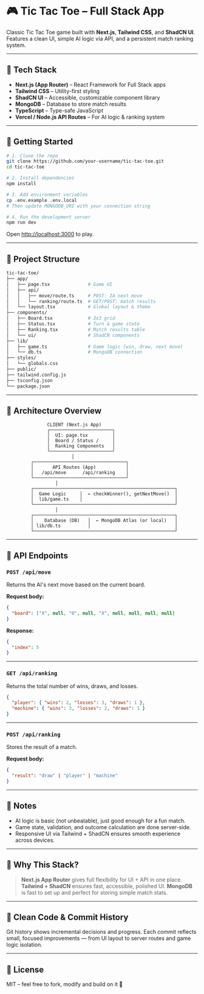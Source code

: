 # 🎮 Tic Tac Toe – Full Stack App

Classic Tic Tac Toe game built with **Next.js**, **Tailwind CSS**, and **ShadCN UI**. Features a clean UI, simple AI logic via API, and a persistent match ranking system.

---

## 🧪 Tech Stack

- **Next.js (App Router)** – React Framework for Full Stack apps
- **Tailwind CSS** – Utility-first styling
- **ShadCN UI** – Accessible, customizable component library
- **MongoDB** – Database to store match results
- **TypeScript** – Type-safe JavaScript
- **Vercel / Node.js API Routes** – For AI logic & ranking system

---

## 🚀 Getting Started

```bash
# 1. Clone the repo
git clone https://github.com/your-username/tic-tac-toe.git
cd tic-tac-toe

# 2. Install dependencies
npm install

# 3. Add environment variables
cp .env.example .env.local
# Then update MONGODB_URI with your connection string

# 4. Run the development server
npm run dev
```

Open [http://localhost:3000](http://localhost:3000) to play.

---

## 📁 Project Structure

```bash
tic-tac-toe/
├── app/
│   ├── page.tsx              # Game UI
│   ├── api/
│   │   ├── move/route.ts     # POST: IA next move
│   │   └── ranking/route.ts  # GET/POST: match results
│   └── layout.tsx            # Global layout & theme
├── components/
│   ├── Board.tsx             # 3x3 grid
│   ├── Status.tsx            # Turn & game state
│   ├── Ranking.tsx           # Match results table
│   └── ui/                   # ShadCN components
├── lib/
│   ├── game.ts               # Game logic (win, draw, next move)
│   └── db.ts                 # MongoDB connection
├── styles/
│   └── globals.css
├── public/
├── tailwind.config.js
├── tsconfig.json
└── package.json
```

---

## 🧠 Architecture Overview

```plaintext
               CLIENT (Next.js App)
               ┌───────────────────────┐
               │  UI: page.tsx         │
               │  Board / Status /     │
               │  Ranking Components   │
               └───────────────────────┘
                        │
         ┌──────────────────────────────────┐
         │       API Routes (App)           │
         │   /api/move      /api/ranking    │
         └──────────────────────────────────┘
                  │
         ┌────────────────────────────────────────────────────┐
         │  Game Logic     │  ← checkWinner(), getNextMove()  │
         │  lib/game.ts    │                                  │
         └────────────────────────────────────────────────────┘
                  │
         ┌────────────────────────────────────────────────────┐
         │    Database (DB)   │  ← MongoDB Atlas (or local)   │
         │ lib/db.ts          │                               │
         └────────────────────────────────────────────────────┘
```

---

## 📡 API Endpoints

### `POST /api/move`

Returns the AI's next move based on the current board.

**Request body:**

```json
{
  "board": ["X", null, "O", null, "X", null, null, null, null]
}
```

**Response:**

```json
{
  "index": 5
}
```

---

### `GET /api/ranking`

Returns the total number of wins, draws, and losses.

```json
{
  "player": { "wins": 2, "losses": 3, "draws": 1 },
  "machine": { "wins": 3, "losses": 2, "draws": 1 }
}
```

---

### `POST /api/ranking`

Stores the result of a match.

**Request body:**

```json
{
  "result": "draw" | "player" | "machine"
}
```

---

## 📌 Notes

- AI logic is basic (not unbeatable), just good enough for a fun match.
- Game state, validation, and outcome calculation are done server-side.
- Responsive UI via Tailwind + ShadCN ensures smooth experience across devices.

---

## 🧠 Why This Stack?

> **Next.js App Router** gives full flexibility for UI + API in one place.
> **Tailwind + ShadCN** ensures fast, accessible, polished UI.
> **MongoDB** is fast to set up and perfect for storing simple match stats.

---

## 🧼 Clean Code & Commit History

Git history shows incremental decisions and progress. Each commit reflects small, focused improvements — from UI layout to server routes and game logic isolation.

---

## 📄 License

MIT – feel free to fork, modify and build on it 🚀
